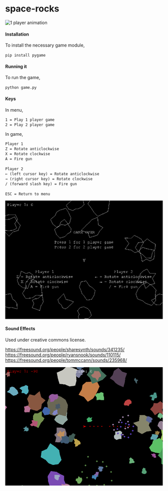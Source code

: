 # space-rocks

![1 player animation](./screenshots/space_rocks_animation.gif)

#### Installation
To install the necessary game module,

`pip install pygame`

#### Running it
To run the game,

`python game.py`

#### Keys
In menu,

```
1 = Play 1 player game
2 = Play 2 player game 
```
In game,
```
Player 1
Z = Rotate anticlockwise
X = Rotate clockwise
A = Fire gun

Player 2
← (left cursor key) = Rotate anticlockwise
→ (right cursor key) = Rotate clockwise
/ (forward slash key) = Fire gun

ESC = Return to menu
```
![Main menu](https://github.com/johntelforduk/space-rocks/blob/master/screenshots/screenshot_0001.png)

#### Sound Effects
Used under creative commons license.

https://freesound.org/people/sharesynth/sounds/341235/  
https://freesound.org/people/ryansnook/sounds/110115/  
https://freesound.org/people/tommccann/sounds/235968/

![1 player screenshot](./screenshots/screenshot_0003.png)
